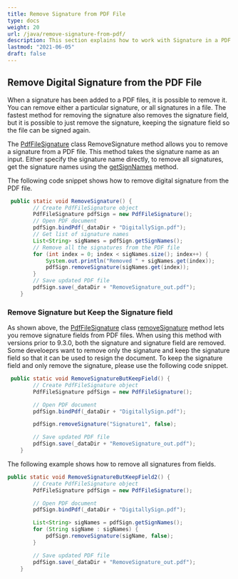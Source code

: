 ```yaml
---
title: Remove Signature from PDF File
type: docs
weight: 20
url: /java/remove-signature-from-pdf/
description: This section explains how to work with Signature in a PDF File using PdfFileSignature class.
lastmod: "2021-06-05"
draft: false
---
```


## Remove Digital Signature from the PDF File

When a signature has been added to a PDF files, it is possible to remove it. You can remove either a particular signature, or all signatures in a file. The fastest method for removing the signature also removes the signature field, but it is possible to just remove the signature, keeping the signature field so the file can be signed again.

The [PdfFileSignature](https://apireference.aspose.com/pdf/java/com.aspose.pdf.facades/PdfFileSignature) class RemoveSignature method allows you to remove a signature from a PDF file. This method takes the signature name as an input. Either specify the signature name directly, to remove all signatures, get the signature names using the [getSignNames](https://apireference.aspose.com/pdf/java/com.aspose.pdf.facades/PdfFileSignature#getSignNames--) method. 

The following code snippet shows how to remove digital signature from the PDF file.

```java
 public static void RemoveSignature() {
        // Create PdfFileSignature object
        PdfFileSignature pdfSign = new PdfFileSignature();
        // Open PDF document
        pdfSign.bindPdf(_dataDir + "DigitallySign.pdf");
        // Get list of signature names
        List<String> sigNames = pdfSign.getSignNames();
        // Remove all the signatures from the PDF file
        for (int index = 0; index < sigNames.size(); index++) {
            System.out.println("Removed " + sigNames.get(index));
            pdfSign.removeSignature(sigNames.get(index));
        }
        // Save updated PDF file
        pdfSign.save(_dataDir + "RemoveSignature_out.pdf");
    }
```

### Remove Signature but Keep the Signature field

As shown above, the [PdfFileSignature](https://apireference.aspose.com/pdf/java/com.aspose.pdf.facades/PdfFileSignature) class [removeSignature](https://apireference.aspose.com/pdf/java/com.aspose.pdf.facades/PdfFileSignature#removeSignature-java.lang.String-) method lets you remove signature fields from PDF files. When using this method with versions prior to 9.3.0, both the signature and signature field are removed. Some develoeprs want to remove only the signature and keep the signature field so that it can be used to resign the document. To keep the signature field and only remove the signature, please use the following code snippet.

```java
 public static void RemoveSignatureButKeepField() {
        // Create PdfFileSignature object
        PdfFileSignature pdfSign = new PdfFileSignature();

        // Open PDF document
        pdfSign.bindPdf(_dataDir + "DigitallySign.pdf");

        pdfSign.removeSignature("Signature1", false);

        // Save updated PDF file
        pdfSign.save(_dataDir + "RemoveSignature_out.pdf");
    }
```

The following example shows how to remove all signatures from fields.

```java
public static void RemoveSignatureButKeepField2() {
        // Create PdfFileSignature object
        PdfFileSignature pdfSign = new PdfFileSignature();

        // Open PDF document
        pdfSign.bindPdf(_dataDir + "DigitallySign.pdf");

        List<String> sigNames = pdfSign.getSignNames();
        for (String sigName : sigNames) {
            pdfSign.removeSignature(sigName, false);
        }

        // Save updated PDF file
        pdfSign.save(_dataDir + "RemoveSignature_out.pdf");
    }
```
